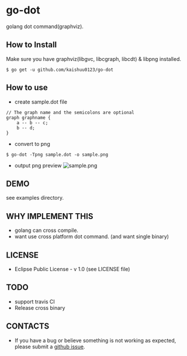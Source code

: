 # go-dot

golang dot command(graphviz).

## How to Install

Make sure you have graphviz(libgvc, libcgraph, libcdt) & libpng installed.

```
$ go get -u github.com/kaishuu0123/go-dot
```

## How to use

* create sample.dot file

```
// The graph name and the semicolons are optional
graph graphname {
    a -- b -- c;
    b -- d;
}
```

* convert to png

```
$ go-dot -Tpng sample.dot -o sample.png
```

* output png preview
![sample.png](https://github.com/kaishuu0123/go-dot/examples/sample.png)

## DEMO

see examples directory.

## WHY IMPLEMENT THIS

* golang can cross compile.
* want use cross platform dot command. (and want single binary)

## LICENSE

* Eclipse Public License - v 1.0 (see LICENSE file)

## TODO

* support travis CI
* Release cross binary

## CONTACTS

* If you have a bug or believe something is not working as expected, please submit a [github issue](https://github.com/kaishuu0123/go-dot).
